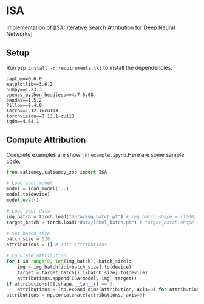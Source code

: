 # ISA

Implementation of [ISA: Iterative Search Attribution for Deep Neural Networks]

## Setup

Run `pip install -r requirements.txt` to install the dependencies.

```
captum==0.6.0
matplotlib==3.6.2
numpy==1.23.3
opencv_python_headless==4.7.0.68
pandas==1.5.2
Pillow==9.4.0
torch==1.12.1+cu113
torchvision==0.13.1+cu113
tqdm==4.64.1
```

## Compute Attribution

Complete examples are shown in `example.ipynb`.Here are some sample code.

```python
from saliency.saliency_zoo import ISA

# Load your model
model = load_model(...)
model.to(device)
model.eval()

# Load your data
img_batch = torch.load("data/img_batch.pt") # img_batch.shape = (1000,3,224,224)
target_batch = torch.load("data/label_batch.pt") # target_batch.shape = (1000,)

# Set batch_size
batch_size = 128
attributions = [] # init attributions

# Caculate attribution
for i in range(0, len(img_batch), batch_size):
    img = img_batch[i:i+batch_size].to(device)
    target = target_batch[i:i+batch_size].to(device)
    attributions.append(ISA(model, img, target))
if attributions[0].shape.__len__() == 3:
    attributions = [np.expand_dims(attribution, axis=0) for attribution in attributions]
attributions = np.concatenate(attributions, axis=0)
```
